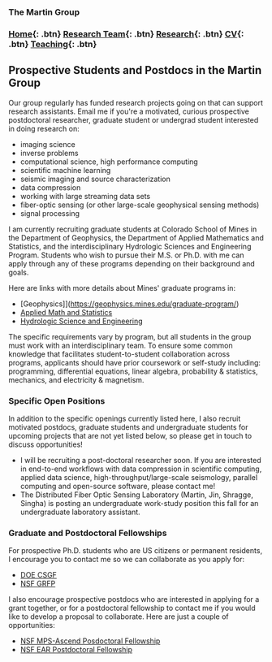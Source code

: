 ### The Martin Group

### [Home](https://eileenrmartin.github.io){: .btn}     [Research Team](/team){: .btn}     [Research](/research){: .btn}      [CV](/docs/ermartin_CV.pdf){: .btn}    [Teaching](/teaching){: .btn}    

## Prospective Students and Postdocs in the Martin Group

Our group regularly has funded research projects going on that can support research assistants. Email me if you're a motivated, curious prospective postdoctoral researcher, graduate student or undergrad student interested in doing research on: 
* imaging science 
* inverse problems 
* computational science, high performance computing
* scientific machine learning
* seismic imaging and source characterization 
* data compression
* working with large streaming data sets
* fiber-optic sensing (or other large-scale geophysical sensing methods)
* signal processing

I am currently recruiting graduate students at Colorado School of Mines in the Department of Geophysics, the Department of Applied Mathematics and Statistics, and the interdisciplinary Hydrologic Sciences and Engineering Program. Students who wish to pursue their M.S. or Ph.D. with me can apply through any of these programs depending on their background and goals. 

Here are links with more details about Mines' graduate programs in: 
* [Geophysics]](https://geophysics.mines.edu/graduate-program/)
* [Applied Math and Statistics](https://ams.mines.edu/graduate-programs/)
* [Hydrologic Science and Engineering](https://hydrology.mines.edu/graduate-program/)

The specific requirements vary by program, but all students in the group must work with an interdisciplinary team. To ensure some common knowledge that facilitates student-to-student collaboration across programs, applicants should have prior coursework or self-study including: programming, differential equations, linear algebra, probability & statistics, mechanics, and electricity & magnetism.
 

### Specific Open Positions
In addition to the specific openings currently listed here, I also recruit motivated postdocs, graduate students and undergraduate students for upcoming projects that are not yet listed below, so please get in touch to discuss opportunities!
* I will be recruiting a post-doctoral researcher soon. If you are interested in end-to-end workflows with data compression in scientific computing, applied data science, high-throughput/large-scale seismology, parallel computing and open-source software, please contact me! 
* The Distributed Fiber Optic Sensing Laboratory (Martin, Jin, Shragge, Singha) is posting an undergraduate work-study position this fall for an undergraduate laboratory assistant. 

### Graduate and Postdoctoral Fellowships

For prospective Ph.D. students who are US citizens or permanent residents, I encourage you to contact me so we can collaborate as you apply for:
* [DOE CSGF](https://www.krellinst.org/csgf/about-doe-csgf)
* [NSF GRFP](https://www.nsfgrfp.org/)

I also encourage prospective postdocs who are interested in applying for a grant together, or for a postdoctoral fellowship to contact me if you would like to develop a proposal to collaborate. Here are just a couple of opportunities:
* [NSF MPS-Ascend Posdoctoral Fellowship](https://www.nsf.gov/funding/pgm_summ.jsp?pims_id=505879)
* [NSF EAR Postdoctoral Fellowship](https://nsf.gov/funding/pgm_summ.jsp?pims_id=503144&org=OMA)
